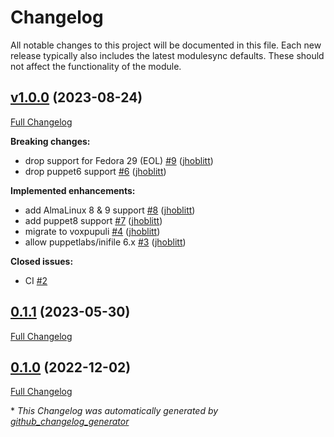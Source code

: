 # Changelog

All notable changes to this project will be documented in this file.
Each new release typically also includes the latest modulesync defaults.
These should not affect the functionality of the module.

## [v1.0.0](https://github.com/voxpupuli/puppet-tuned/tree/v1.0.0) (2023-08-24)

[Full Changelog](https://github.com/voxpupuli/puppet-tuned/compare/0.1.1...v1.0.0)

**Breaking changes:**

- drop support for Fedora 29 \(EOL\) [\#9](https://github.com/voxpupuli/puppet-tuned/pull/9) ([jhoblitt](https://github.com/jhoblitt))
- drop puppet6 support [\#6](https://github.com/voxpupuli/puppet-tuned/pull/6) ([jhoblitt](https://github.com/jhoblitt))

**Implemented enhancements:**

- add AlmaLinux 8 & 9 support [\#8](https://github.com/voxpupuli/puppet-tuned/pull/8) ([jhoblitt](https://github.com/jhoblitt))
- add puppet8 support [\#7](https://github.com/voxpupuli/puppet-tuned/pull/7) ([jhoblitt](https://github.com/jhoblitt))
- migrate to voxpupuli [\#4](https://github.com/voxpupuli/puppet-tuned/pull/4) ([jhoblitt](https://github.com/jhoblitt))
- allow puppetlabs/inifile 6.x [\#3](https://github.com/voxpupuli/puppet-tuned/pull/3) ([jhoblitt](https://github.com/jhoblitt))

**Closed issues:**

- CI [\#2](https://github.com/voxpupuli/puppet-tuned/issues/2)

## [0.1.1](https://github.com/voxpupuli/puppet-tuned/tree/0.1.1) (2023-05-30)

[Full Changelog](https://github.com/voxpupuli/puppet-tuned/compare/0.1.0...0.1.1)

## [0.1.0](https://github.com/voxpupuli/puppet-tuned/tree/0.1.0) (2022-12-02)

[Full Changelog](https://github.com/voxpupuli/puppet-tuned/compare/8da7c92422e8972ca0fb1ef2375401d488cbc154...0.1.0)



\* *This Changelog was automatically generated by [github_changelog_generator](https://github.com/github-changelog-generator/github-changelog-generator)*
